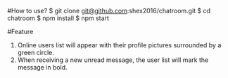 #How to use?
$ git clone git@github.com:shex2016/chatroom.git
$ cd chatroom
$ npm install
$ npm start

#Feature
1. Online users list will appear with their profile pictures surrounded by a green circle.
2. When receiving a new unread message, the user list will mark the message in bold.
